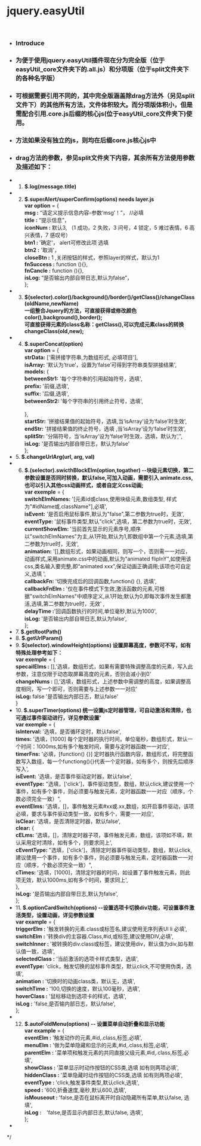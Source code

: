 # <h1>jquery.easyUtil</h1></br>
 * <h3>Introduce</h3>
 * <h3>为便于使用jquery.easyUtil插件现在分为完全版（位于easyUtil_core文件夹下的.all.js）和分项版（位于split文件夹下的各种名字版）</h3>
 * <h3>可根据需要引用不同的，其中完全版涵盖除drag方法外（另见split文件下）的其他所有方法，文件体积较大。而分项版体积小，但是需配合引用.core.js后缀的核心js(位于easyUtil_core文件夹下)使用。</h3>
 * <h3>方法如果没有独立的js，则均在后缀core.js核心js中</h3>
 * <h3>drag方法的参数，参见split文件夹下内容，其余所有方法使用参数及描述如下：</h3>
 * 1. <strong>$.log(message.title)</strong></br>
 * 2. <strong>$.superAlert/superConfirm(options)   needs layer.js</strong></br>
 				<strong>var option</strong> = {</br>
						<strong>msg : </strong>“请定义提示信息内容-参数‘msg’！”，  //必填</br>
						<strong>title :</strong> “提示信息”，</br>
						<strong>iconNum :</strong> 默认3, （1 成功，2 失败，3 问号，4 锁定，5 难过表情，6 高兴表情，7 感叹号）</br>
						<strong>btn1 : </strong>'确定'， alert可修改此项 选填</br>
						<strong>btn2 :</strong> '取消'，</br>
						<strong>closeBtn :</strong> 1 ,关闭按钮的样式，参照layer的样式，默认为1</br> 
						<strong>fnSuccess :</strong> function (){},</br>
						<strong>fnCancle :</strong> function (){},</br>
						<strong>isLog: </strong>“是否输出内部自带日志,默认为false”，</br>
				};</br>
 * 3. <strong>$(selector).color()/background()/border()/getClass()/changeClass(oldName,newName)</strong></br>
 			<strong>一组整合Jquery的方法，可直接获得或修改颜色color(),background(),border();</strong></br>
 			<strong>可直接获得元素的class名称：getClass(),可以完成元素class的转换changeClass(old,new);</strong></br>
 * 4. <strong>$.superConcat(option)</strong></br>
        <strong>var option</strong> = {					</br>
					<strong>strData:</strong> ['需拼接字符串,为数组形式, 必填项目'], </br>
					<strong>isArray:</strong> '默认为‘true’，设置为‘false’可得到字符串类型拼接结果', </br>
					<strong>models:</strong> {</br>
						<strong>betweenStr1:</strong> '每个字符串的引用起始符号，选填', </br>
						<strong>prefix: </strong>'前缀,选填',</br>
						<strong>suffix:</strong> '后缀,选填', </br>
						<strong>betweenStr2: </strong>'每个字符串的引用终止符号，选填', </br>	
					},</br>
					<strong>startStr:</strong> '拼接结果值的起始符号，选填,当‘isArray’设为‘false’时生效', </br>
					<strong>endStr:</strong> '拼接结果值的终止符号，选填 ,当‘isArray’设为‘false’时生效', </br>
					<strong>splitStr:</strong> '分隔符号，当‘isArray’设为‘false’时生效，选填，默认为‘,’', </br>
					<strong>isLog:</strong> '是否输出内部自带日志，默认为false'</br>
				};</br> 
 * 5.<strong> $.changeUrlArg(url, arg, val)</strong></br>
 * 6. <strong>$.(selector).swicthBlockElm(option,togather) --块级元素切换，第二参数设置是否同时转换，默认false,可加入动画，需要引入 animate.css, 也可以引入其他css动画样式，或者自定义css动画;</strong></br>
 				<strong>var exemple</strong> = {</br>
					<strong>switchElmNames:</strong> '[元素id或class,使用块级元素,数组类型, 样式为"#idName或.className"],必填',</br>
					<strong>isEvent:</strong> '是否启用鼠标事件,默认为"false",第二参数为true时，无效',</br>
					<strong>eventType: </strong>'鼠标事件类型,默认"click",选填，第二参数为true时，无效',</br>
					<strong>currentShowElm: </strong>'当前首先显示的元素序号,顺序以"switchElmNames"为主,从1开始,默认为1,即数组中第一个元素,选填,第二参数为true时，无效',</br>
					<strong>animation:</strong> '[],数组形式，如果动画相同，则写一个，否则需一一对应，动画样式,采用animate.css中的动画,默认为"animated flipInY",如使用该css,类名输入要完整,即“animated xxx”,保证动画正确调用;该项也可自定义,选填 ',</br>
					<strong>callbackFn: </strong>'切换完成后的回调函数,function() {}, 选填',</br>
					<strong>callbackFnElm :</strong> '仅在事件模式下生效,激活函数的元素,可根据"switchElmNames"中顺序定义,从1开始;默认为0,即每次事件发生都激活,选填,第二参数为true时，无效' ,</br>
					<strong>delayTime :</strong>'回调函数执行的时间,单位毫秒,默认为1000',</br>
					<strong>isLog: </strong>'是否输出内部自带日志,默认为false',</br>
				};</br>
 * 7.<strong> $.getRootPath()</strong></br>
 * 8.<strong> $.getUrlParam()</strong></br>
 * 9.<strong> $(selector).windowHeight(options) 设置屏幕高度，参数可不写，如有特殊处理参考如下：</strong></br>
 			<strong>var exemple</strong> = {</br>
 					<strong>specailElms :</strong> [],'选填，数组形式，如果有需要特殊调整高度的元素，写入此参数，注意仅限于动态取屏幕高度的元素，否则会减小到0'</br>
 					<strong>changeNums :</strong> [],'选填，数组形式，上述参数中需调整的高度，如果调整高度相同，写一个即可，否则需要与上述参数一一对应'</br>
 					<strong>isLog: </strong>false '是否输出内部日志，默认false'</br>
 			}</br>
 * 10.<strong> $.superTimer(options) 统一设置js定时器管理，可自动激活和清除，也可通过事件驱动进行，详见参数设置'</strong></br>
			<strong>var exemple</strong> = {</br>
					<strong>isInterval: </strong>'选填，是否循环定时，默认false',</br>
					<strong>times:</strong> '选填，[1000] 每个定时器的执行时间，单位毫秒，数组形式，默认一个时间：1000ms,如有多个触发时间，需要与定时器函数一一对应',</br>
					<strong>timerFns:</strong> '必填，[function() {}] 定时器执行函数内容，数组形式，将完整函数写入数组，每一个functiong(){}代表一个定时器，如有多个，则按先后顺序写入',</br>
					<strong>isEvent:</strong> '选填，是否事件驱动定时器，默认false',</br>
					<strong>eventType:</strong> "选填，['click']，事件驱动类型，数组，默认click,建议使用一个事件，如有多个事件，则必须要与触发元素，定时器函数一一对应（顺序，个数必须完全一致）",</br>
					<strong>eventElms:</strong> '选填，[]，事件触发元素#xx或.xx,数组，如开启事件驱动，该项必填，要求与事件驱动类型一致，如有多个，需要一一对应',</br>
					<strong>isClear: </strong>'选填，是否清除定时器，默认false',</br>
					<strong>clear:</strong> {</br>
						<strong>cELms: </strong>'选填，[]，清除定时器子项，事件触发元素，数组，该项如不填，默认采用定时清除，如有多个，则要求同上',</br>
						<strong>cEventType: </strong>"选填，['click']，清除定时器事件驱动类型，数组，默认click,建议使用一个事件，如有多个事件，则必须要与触发元素，定时器函数一一对应（顺序，个数必须完全一致）",</br>
						<strong>cTimes: </strong>'选填，[1000]，清除定时器的时间，如设置了事件触发元素，则此项无效，默认1000ms,如有多个时间，要求同上',</br>
					},</br>
					<strong>isLog:</strong> '是否输出内部自带日志,默认为false',</br>
				};</br>
 * 11.<strong> $.optionCardSwitch(options) --设置选项卡切换div功能，可设置事件激活类型，设置动画，详见参数设置</strong></br>
			  <strong>var example</strong> = {</br>
							<strong>triggerElm :</strong> '触发转换的元素.class或标签名,建议使用无序列表Ul li 必填',</br>
								<strong>switchElm :</strong> '转换div的主容器.Class,#id,或标签,建议使用DIV,必填',</br>
								<strong>switchInner : </strong>'被转换的div.class或标签，建议使用div，默认值为div,如与默认值一致，选填',</br>
								<strong>selectedClass :</strong> '当前激活的选项卡样式类型，选填',</br>
								<strong>eventType:</strong> 'click，触发切换的鼠标事件类型，默认click,不可使用伪类，选填',</br>
								<strong>animation : </strong>'切换时的动画class类，默认无，选填',</br>
								<strong>switchTime : </strong>'100,切换的速度，默认100毫秒，选填',</br>
								<strong>hoverClass :</strong> '鼠标移动到选项卡的样式，选填',</br>
								<strong>isLog :</strong> 'false,是否输内部日志，默认false',</br>
							};</br>
 * 12. <strong>$.autoFoldMenu(options) -- 设置菜单自动折叠和显示功能</strong></br>
 				<strong>var example</strong> = {</br>
 						<strong>eventElm : </strong>'触发动作的元素,#id,.class,标签,必填',</br>
						<strong>menuElm :</strong> '做为菜单隐藏和显示的元素,#id,.class,标签,必填',</br>
						<strong>parentElm :</strong> '菜单项和触发元素的共同直接父级元素,#id,.class,标签,必填',</br>
						<strong>showClass : </strong>'菜单显示时动作按钮的CSS类,选填 如有则两项必填',</br>
						<strong>hiddenClass : </strong>'菜单隐藏时动作按钮的CSS类,选填 如有则两项必填',</br>
						<strong>eventType : </strong>'click,触发事件类型,默认click,选填',</br>
						<strong>speed : </strong>'600,折叠速度,毫秒,默认600,选填',</br>
						<strong>isMouseout : </strong>'false,是否在鼠标离开时自动隐藏所有菜单,默认false, 选填',</br>
						<strong>isLog :　</strong>'false,是否显示内部日志,默认false, 选填',</br>
				};</br>
*  
*/
